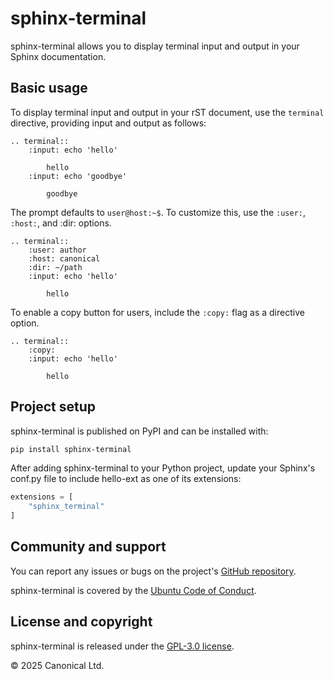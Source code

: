 # sphinx-terminal

sphinx-terminal allows you to display terminal input and output in your Sphinx
documentation.

## Basic usage

To display terminal input and output in your rST document, use the `terminal` directive,
providing input and output as follows:

```
.. terminal::
    :input: echo 'hello'

        hello
    :input: echo 'goodbye'

        goodbye

```

The prompt defaults to `user@host:~$`. To customize this, use the `:user:`, `:host:`,
and :dir: options.

```
.. terminal::
    :user: author
    :host: canonical
    :dir: ~/path
    :input: echo 'hello'

        hello

```

To enable a copy button for users, include the `:copy:` flag as a directive option.

```
.. terminal::
    :copy:
    :input: echo 'hello'

        hello

```

## Project setup

sphinx-terminal is published on PyPI and can be installed with:

```bash
pip install sphinx-terminal
```

After adding sphinx-terminal to your Python project, update your Sphinx's conf.py file
to include hello-ext as one of its extensions:

```python
extensions = [
    "sphinx_terminal"
]
```

## Community and support

You can report any issues or bugs on the project's [GitHub
repository](https://github.com/canonical/sphinx-terminal).

sphinx-terminal is covered by the [Ubuntu Code of
Conduct](https://ubuntu.com/community/ethos/code-of-conduct).

## License and copyright

sphinx-terminal is released under the [GPL-3.0 license](LICENSE).

© 2025 Canonical Ltd.
